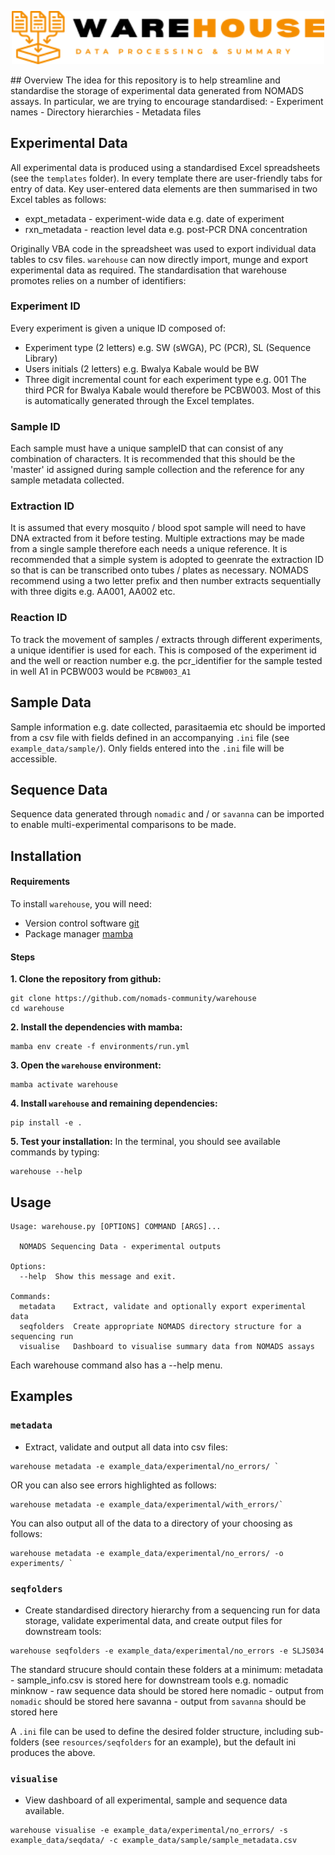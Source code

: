 <p align="center"><img src="misc/warehouse_logo.png" width="500"></p>
## Overview
The idea for this repository is to help streamline and standardise the storage of experimental data generated from NOMADS assays. In particular, we are trying to encourage standardised:
- Experiment names
- Directory hierarchies
- Metadata files

## Experimental Data
All experimental data is produced using a standardised Excel spreadsheets (see the `templates` folder). In every template there are user-friendly tabs for entry of data. Key user-entered data elements are then summarised in two Excel tables as follows:

- expt_metadata - experiment-wide data e.g. date of experiment
- rxn_metadata - reaction level data e.g. post-PCR DNA concentration

Originally VBA code in the spreadsheet was used to export individual data tables to csv files. `warehouse` can now directly import, munge and export experimental data as required. The standardisation that warehouse promotes relies on a number of identifiers:

### Experiment ID
Every experiment is given a unique ID composed of:
- Experiment type (2 letters) e.g. SW (sWGA), PC (PCR), SL (Sequence Library)
- Users initials (2 letters) e.g. Bwalya Kabale would be BW
- Three digit incremental count for each experiment type e.g. 001
The third PCR for Bwalya Kabale would therefore be PCBW003. Most of this is automatically generated through the Excel templates.

### Sample ID
Each sample must have a unique sampleID that can consist of any combination of characters. It is recommended that this should be the 'master' id assigned during sample collection and the reference for any sample metadata collected.

### Extraction ID
It is assumed that every mosquito / blood spot sample will need to have DNA extracted from it before testing. Multiple extractions may be made from a single sample therefore each needs a unique reference. It is recommended that a simple system is adopted to geenrate the extraction ID so that is can be transcribed onto tubes / plates as necessary. NOMADS recommend using a two letter prefix and then number extracts sequentially with three digits e.g. AA001, AA002 etc.

### Reaction ID
To track the movement of samples / extracts through different experiments, a unique identifier is used for each. This is composed of the experiment id and the well or reaction number e.g. the pcr_identifier for the sample tested in well A1 in PCBW003 would be `PCBW003_A1`

## Sample Data
Sample information e.g. date collected, parasitaemia etc should be imported from a csv file with fields defined in an accompanying `.ini` file (see `example_data/sample/`). Only fields entered into the `.ini` file will be accessible.

## Sequence Data
Sequence data generated through `nomadic` and / or `savanna` can be imported to enable multi-experimental comparisons to be made.


## Installation

#### Requirements

To install `warehouse`, you will need:
- Version control software [git](https://github.com/git-guides/install-git)
- Package manager [mamba](https://github.com/conda-forge/miniforge) 

#### Steps

**1. Clone the repository from github:**
```
git clone https://github.com/nomads-community/warehouse
cd warehouse
```

**2. Install the dependencies with mamba:**
```
mamba env create -f environments/run.yml
```

**3. Open the `warehouse` environment:**
```
mamba activate warehouse
```
**4. Install `warehouse` and remaining dependencies:**
```
pip install -e .
```
**5. Test your installation:** In the terminal, you should see available commands by typing:
```
warehouse --help
```


## Usage

```
Usage: warehouse.py [OPTIONS] COMMAND [ARGS]...

  NOMADS Sequencing Data - experimental outputs

Options:
  --help  Show this message and exit.

Commands:
  metadata    Extract, validate and optionally export experimental data
  seqfolders  Create appropriate NOMADS directory structure for a sequencing run
  visualise   Dashboard to visualise summary data from NOMADS assays

```
Each warehouse command also has a --help menu.

## Examples
### `metadata`
- Extract, validate and output all data into csv files:
```
warehouse metadata -e example_data/experimental/no_errors/ `
```
OR you can also see errors highlighted as follows:
```
warehouse metadata -e example_data/experimental/with_errors/`
```

You can also output all of the data to a directory of your choosing as follows:
```
warehouse metadata -e example_data/experimental/no_errors/ -o experiments/ `
```

### `seqfolders`
- Create standardised directory hierarchy from a sequencing run for data storage, validate experimental data, and create output files for downstream tools: 
```
warehouse seqfolders -e example_data/experimental/no_errors -e SLJS034
```
The standard strucure should contain these folders at a minimum:
metadata - sample_info.csv is stored here for downstream tools e.g. nomadic
minknow - raw sequence data should be stored here
nomadic - output from `nomadic` should be stored here
savanna - output from `savanna` should be stored here

A `.ini` file can be used to define the desired folder structure, including sub-folders (see `resources/seqfolders` for an example), but the default ini produces the above.

### `visualise`
- View dashboard of all experimental, sample and sequence data available.
```
warehouse visualise -e example_data/experimental/no_errors/ -s example_data/seqdata/ -c example_data/sample/sample_metadata.csv

```
